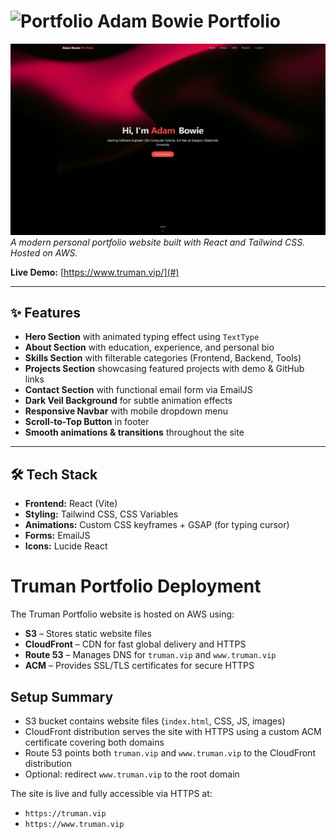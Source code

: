 # ![Portfolio](https://img.shields.io/badge/Portfolio-Adam_Bowie-blue) Adam Bowie Portfolio

![Website Screenshot](/public/portfolioimage.png)  
*A modern personal portfolio website built with React and Tailwind CSS. Hosted on AWS.*

**Live Demo:** [https://www.truman.vip/](#)

---

## ✨ Features

- **Hero Section** with animated typing effect using `TextType`  
- **About Section** with education, experience, and personal bio  
- **Skills Section** with filterable categories (Frontend, Backend, Tools)  
- **Projects Section** showcasing featured projects with demo & GitHub links  
- **Contact Section** with functional email form via EmailJS  
- **Dark Veil Background** for subtle animation effects  
- **Responsive Navbar** with mobile dropdown menu  
- **Scroll-to-Top Button** in footer  
- **Smooth animations & transitions** throughout the site  

---

## 🛠️ Tech Stack

- **Frontend:** React (Vite)  
- **Styling:** Tailwind CSS, CSS Variables  
- **Animations:** Custom CSS keyframes + GSAP (for typing cursor)  
- **Forms:** EmailJS  
- **Icons:** Lucide React

# Truman Portfolio Deployment

The Truman Portfolio website is hosted on AWS using:

- **S3** – Stores static website files
- **CloudFront** – CDN for fast global delivery and HTTPS
- **Route 53** – Manages DNS for `truman.vip` and `www.truman.vip`
- **ACM** – Provides SSL/TLS certificates for secure HTTPS

## Setup Summary

- S3 bucket contains website files (`index.html`, CSS, JS, images)
- CloudFront distribution serves the site with HTTPS using a custom ACM certificate covering both domains
- Route 53 points both `truman.vip` and `www.truman.vip` to the CloudFront distribution
- Optional: redirect `www.truman.vip` to the root domain

The site is live and fully accessible via HTTPS at:

- `https://truman.vip`
- `https://www.truman.vip`
